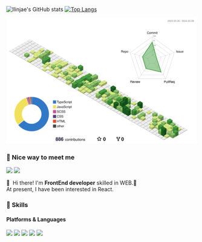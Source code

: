 ![llinjae's GitHub stats](https://github-readme-stats.vercel.app/api?username=llinjae&show_icons=true&theme=radical)
[![Top Langs](https://github-readme-stats.vercel.app/api/top-langs/?username=llinjae&layout=compact&theme=radical&langs_count=8)](https://github.com/anuraghazra/github-readme-stats)

![](./profile-3d-contrib/profile-green-animate.svg)

### 🤞 Nice way to meet me
<p>
  <a href="https://velog.io/@dldlswognqh"><img src="https://img.shields.io/badge/Velog-3DDC84?style=flat-square&logo=velog&logoColor=white"/></a>
  <a href="mailto:dldlswo23@gmail.com" target="_blank"><img src="https://img.shields.io/badge/dldlswo23@gmail.com-EA4335?style=flat-square&logo=Gmail&logoColor=white"/></a>
</p>

<p>
  👋&nbsp; Hi there! I'm <b>FrontEnd developer</b> skilled in WEB.🚀<br/>
  At present, I have been interested in React.<br/>
</p>


### 💪 Skills
#### Platforms & Languages
<p>
  <img src="https://img.shields.io/badge/HTML5-E34F26?style=flat-square&logo=html5&logoColor=white"/>
  <img src="https://img.shields.io/badge/CSS3-1572B6?style=flat-square&logo=css3&logoColor=white"/>
  <img src="https://img.shields.io/badge/Javascript-F7DF1E?style=flat-square&logo=javascript&logoColor=white"/>
  <img src="https://img.shields.io/badge/Typescript-3178C6?style=flat-square&logo=typescript&logoColor=white"/>
  <img src="https://img.shields.io/badge/React-61DAFB?style=flat-square&logo=react&logoColor=white"/>
</p>
